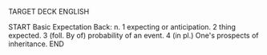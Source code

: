 TARGET DECK
ENGLISH

START
Basic
Expectation
Back: n. 1 expecting or anticipation. 2 thing expected. 3 (foll. By of) probability of an event. 4 (in pl.) One's prospects of inheritance.
END
